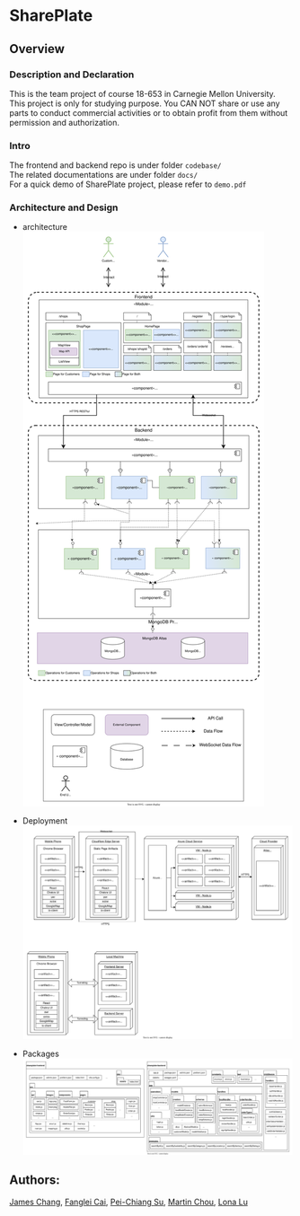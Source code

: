 # SharePlate

## Overview

### Description and Declaration
This is the team project of course 18-653 in Carnegie Mellon University.   
This project is only for studying purpose. You CAN NOT share or use any parts to conduct commercial activities or to obtain profit from them without permission and authorization.

### Intro
The frontend and backend repo is under folder `codebase/`  
The related documentations are under folder `docs/`  
For a quick demo of SharePlate project, please refer to `demo.pdf`

### Architecture and Design
- architecture
![architecture](./diagram/architecture.svg)

- Deployment
![deployment](./diagram/deployment_diagram.svg)

- Packages
![packages](./diagram/package_diagram.svg)

## Authors:
[James Chang](https://github.com/jc-hiroto), [Fanglei Cai](https://github.com/alimacosen), [Pei-Chiang Su](https://github.com/JohnSu0713), [Martin Chou](https://github.com/choumartin1234), [Lona Lu](https://github.com/LonaLu)
